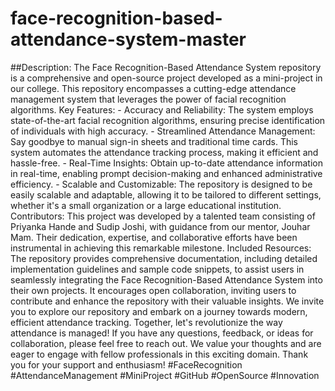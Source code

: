 # face-recognition-based-attendance-system-master
##Description: The Face Recognition-Based Attendance System repository is a comprehensive and open-source project developed as a mini-project in our college. This repository encompasses a cutting-edge attendance management system that leverages the power of facial recognition algorithms.  Key Features: - Accuracy and Reliability: The system employs state-of-the-art facial recognition algorithms, ensuring precise identification of individuals with high accuracy. - Streamlined Attendance Management: Say goodbye to manual sign-in sheets and traditional time cards. This system automates the attendance tracking process, making it efficient and hassle-free. - Real-Time Insights: Obtain up-to-date attendance information in real-time, enabling prompt decision-making and enhanced administrative efficiency. - Scalable and Customizable: The repository is designed to be easily scalable and adaptable, allowing it to be tailored to different settings, whether it's a small organization or a large educational institution.  Contributors: This project was developed by a talented team consisting of Priyanka Hande and Sudip Joshi, with guidance from our mentor, Jouhar Mam. Their dedication, expertise, and collaborative efforts have been instrumental in achieving this remarkable milestone.  Included Resources: The repository provides comprehensive documentation, including detailed implementation guidelines and sample code snippets, to assist users in seamlessly integrating the Face Recognition-Based Attendance System into their own projects. It encourages open collaboration, inviting users to contribute and enhance the repository with their valuable insights.  We invite you to explore our repository and embark on a journey towards modern, efficient attendance tracking. Together, let's revolutionize the way attendance is managed!   If you have any questions, feedback, or ideas for collaboration, please feel free to reach out. We value your thoughts and are eager to engage with fellow professionals in this exciting domain.  Thank you for your support and enthusiasm!  #FaceRecognition #AttendanceManagement #MiniProject #GitHub #OpenSource #Innovation
